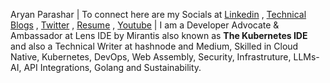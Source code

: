 Aryan Parashar | To connect here are my Socials at [Linkedin](https://www.linkedin.com/in/aryanparashar/) , [Technical Blogs](https://codechill.hashnode.dev/) , [Twitter](https://twitter.com/Aryan_2407) , [Resume](https://drive.google.com/file/d/1TAD53ey00xlJarbgAdmjQHS8h1ffNQeD/view?usp=sharing) , [Youtube](https://www.youtube.com/channel/UCPukGLZnjiMnPdDOFwZWV_A) | I am a Developer Advocate & Ambassador at Lens IDE by Mirantis also known as **The Kubernetes IDE** and also a Technical Writer at hashnode and Medium, Skilled in Cloud Native, Kubernetes, DevOps, Web Assembly, Security, Infrastruture, LLMs-AI, API Integrations, Golang and Sustainability. 
